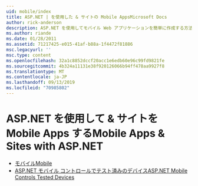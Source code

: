```yaml
---
uid: mobile/index
title: ASP.NET | を使用した & サイトの Mobile AppsMicrosoft Docs
author: rick-anderson
description: ASP.NET を使用してモバイル Web アプリケーションを簡単に作成する方法について説明します。
ms.author: riande
ms.date: 01/28/2011
ms.assetid: 71217425-e015-41af-b88a-1f4472f81886
msc.legacyurl: ''
msc.type: content
ms.openlocfilehash: 32a1c8852dccf20acc1e6edb60e96c99fd9821fe
ms.sourcegitcommit: 4b324a11131e38f920126066b94ff478aa9927f8
ms.translationtype: MT
ms.contentlocale: ja-JP
ms.lasthandoff: 09/13/2019
ms.locfileid: "70985802"
---
```

# <a name="mobile-apps--sites-with-aspnet"></a><span data-ttu-id="82c01-103">ASP.NET を使用して & サイトを Mobile Apps する</span><span class="sxs-lookup"><span data-stu-id="82c01-103">Mobile Apps & Sites with ASP.NET</span></span>

- [<span data-ttu-id="82c01-104">モバイル</span><span class="sxs-lookup"><span data-stu-id="82c01-104">Mobile</span></span>](overview.md)
- [<span data-ttu-id="82c01-105">ASP.NET モバイル コントロールでテスト済みのデバイス</span><span class="sxs-lookup"><span data-stu-id="82c01-105">ASP.NET Mobile Controls Tested Devices</span></span>](tested-devices.md)